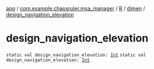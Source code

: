 [app](../../../index.md) / [com.example.chaosruler.msa_manager](../../index.md) / [R](../index.md) / [dimen](index.md) / [design_navigation_elevation](.)

# design_navigation_elevation

`static val design_navigation_elevation: `[`Int`](https://kotlinlang.org/api/latest/jvm/stdlib/kotlin/-int/index.html)
`static val design_navigation_elevation: `[`Int`](https://kotlinlang.org/api/latest/jvm/stdlib/kotlin/-int/index.html)